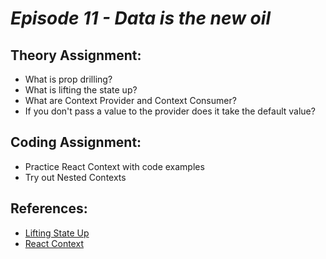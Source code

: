 # _Episode 11 - Data is the new oil_


## Theory Assignment:
- What is prop drilling?
- What is lifting the state up?
- What are Context Provider and Context Consumer?
- If you don't pass a value to the provider does it take the default value?


## Coding Assignment:
- Practice React Context with code examples
- Try out Nested Contexts

## References:
- [Lifting State Up](https://react.dev/learn/sharing-state-between-components#lifting-state-up-by-example)
- [React Context](https://react.dev/reference/react/useContext)
